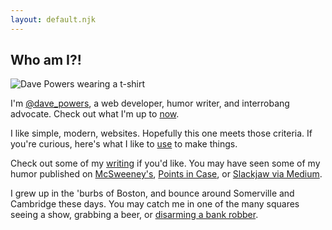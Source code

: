 ```yaml
---
layout: default.njk
---
```

## Who am I?!

![Dave Powers wearing a t-shirt](https://avatars1.githubusercontent.com/u/4978418)

I'm [@dave_powers](https://twitter.com/dave_powers), a web developer, humor writer, and interrobang advocate. Check out what I'm up to [now](now).

I like simple, modern, websites. Hopefully this one meets those criteria. If you're curious, here's what I like to [use](uses) to make things.

Check out some of my [writing](writing) if you'd like. You may have seen some of my humor published on [McSweeney's](https://www.mcsweeneys.net/authors/dave-powers), [Points in Case](https://www.pointsincase.com/author/dave-powers), or [Slackjaw via Medium](https://medium.com/@dave_powers).

I grew up in the 'burbs of Boston, and bounce around Somerville and Cambridge these days. You may catch me in one of the many squares seeing a show, grabbing a beer, or [disarming a bank robber](https://www.bostonglobe.com/metro/2019/05/01/man-who-bumped-into-bank-robbery-suspect-says-was-position-react/c7AV2FzhgOBq1iiifW0zpI/story.html).
